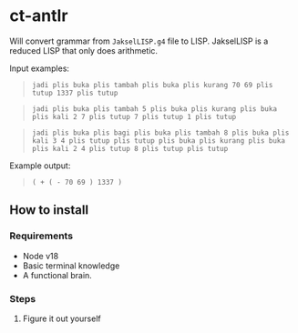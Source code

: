 # ct-antlr

Will convert grammar from `JakselLISP.g4` file to LISP. JakselLISP is a reduced LISP that only does arithmetic.

Input examples: 
> `jadi plis buka plis tambah plis buka plis kurang 70 69 plis tutup 1337 plis tutup`

> `jadi plis buka plis tambah 5 plis buka plis kurang plis buka plis kali 2 7 plis tutup 7 plis tutup 1 plis tutup`

> `jadi plis buka plis bagi plis buka plis tambah 8 plis buka plis kali 3 4 plis tutup plis tutup plis buka plis kurang plis buka plis kali 2 4 plis tutup 8 plis tutup plis tutup`

Example output:
> `( + ( - 70 69 ) 1337 )`

## How to install

### Requirements

- Node v18
- Basic terminal knowledge
- A functional brain.

### Steps

1. Figure it out yourself